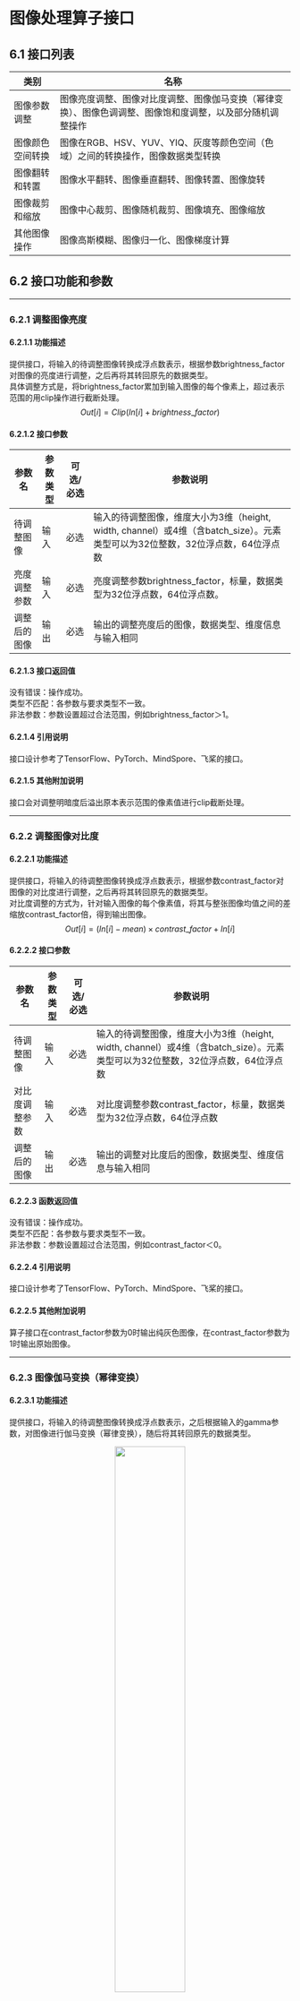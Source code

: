 # 图像处理算子接口
## 6.1 接口列表
| 类别             | 名称                                                                                                       |
| ---------------- | ---------------------------------------------------------------------------------------------------------- |
| 图像参数调整     | 图像亮度调整、图像对比度调整、图像伽马变换（幂律变换）、图像色调调整、图像饱和度调整，以及部分随机调整操作 |
| 图像颜色空间转换 | 图像在RGB、HSV、YUV、YIQ、灰度等颜色空间（色域）之间的转换操作，图像数据类型转换                           |
| 图像翻转和转置   | 图像水平翻转、图像垂直翻转、图像转置、图像旋转                                                             |
| 图像裁剪和缩放   | 图像中心裁剪、图像随机裁剪、图像填充、图像缩放                                                             |
| 其他图像操作     | 图像高斯模糊、图像归一化、图像梯度计算                                                                     |

## 6.2 接口功能和参数
-------------
### 6.2.1 调整图像亮度
#### 6.2.1.1 功能描述
提供接口，将输入的待调整图像转换成浮点数表示，根据参数brightness_factor对图像的亮度进行调整，之后再将其转回原先的数据类型。  
具体调整方式是，将brightness_factor累加到输入图像的每个像素上，超过表示范围的用clip操作进行截断处理。  
$$Out[i]=Clip(In[i]+brightness\_factor)$$

#### 6.2.1.2 接口参数
| 参数名       | 参数类型 | 可选/必选 | 参数说明                                                                                                                       |
| ------------ | -------- | --------- | ------------------------------------------------------------------------------------------------------------------------------ |
| 待调整图像   | 输入     | 必选      | 输入的待调整图像，维度大小为3维（height, width, channel）或4维（含batch_size）。元素类型可以为32位整数，32位浮点数，64位浮点数 |
| 亮度调整参数 | 输入     | 必选      | 亮度调整参数brightness_factor，标量，数据类型为32位浮点数，64位浮点数。                                                        |
| 调整后的图像 | 输出     | 必选      | 输出的调整亮度后的图像，数据类型、维度信息与输入相同                                                                           |


#### 6.2.1.3 接口返回值
没有错误：操作成功。  
类型不匹配：各参数与要求类型不一致。  
非法参数：参数设置超过合法范围，例如brightness_factor＞1。  
#### 6.2.1.4 引用说明
接口设计参考了TensorFlow、PyTorch、MindSpore、飞桨的接口。
#### 6.2.1.5 其他附加说明
接口会对调整明暗度后溢出原本表示范围的像素值进行clip截断处理。

--------------
### 6.2.2 调整图像对比度
#### 6.2.2.1 功能描述
提供接口，将输入的待调整图像转换成浮点数表示，根据参数contrast_factor对图像的对比度进行调整，之后再将其转回原先的数据类型。  
对比度调整的方式为，针对输入图像的每个像素值，将其与整张图像均值之间的差缩放contrast_factor倍，得到输出图像。
$$Out[i]=(In[i]-mean)×contrast\_factor+In[i]$$

#### 6.2.2.2 接口参数
| 参数名         | 参数类型 | 可选/必选 | 参数说明                                                                                                                       |
| -------------- | -------- | --------- | ------------------------------------------------------------------------------------------------------------------------------ |
| 待调整图像     | 输入     | 必选      | 输入的待调整图像，维度大小为3维（height, width, channel）或4维（含batch_size）。元素类型可以为32位整数，32位浮点数，64位浮点数 |
| 对比度调整参数 | 输入     | 必选      | 对比度调整参数contrast_factor，标量，数据类型为32位浮点数，64位浮点数                                                          |
| 调整后的图像   | 输出     | 必选      | 输出的调整对比度后的图像，数据类型、维度信息与输入相同                                                                         |

#### 6.2.2.3 函数返回值
没有错误：操作成功。  
类型不匹配：各参数与要求类型不一致。  
非法参数：参数设置超过合法范围，例如contrast_factor＜0。
#### 6.2.2.4 引用说明
接口设计参考了TensorFlow、PyTorch、MindSpore、飞桨的接口。
#### 6.2.2.5 其他附加说明
算子接口在contrast_factor参数为0时输出纯灰色图像，在contrast_factor参数为1时输出原始图像。

---------------
### 6.2.3 图像伽马变换（幂律变换）
#### 6.2.3.1 功能描述
提供接口，将输入的待调整图像转换成浮点数表示，之后根据输入的gamma参数，对图像进行伽马变换（幂律变换），随后将其转回原先的数据类型。

<p style="text-align: center;">  
<img src="./adjust_gamma.jpg" width="50%">

输入图像的各通道所做的变换如下公式所述：
$$Out[i]=gain×In[i]^{gamma}$$

#### 6.2.2.3 接口参数
| 参数名           | 参数类型 | 可选/必选 | 参数说明                                                                                                                       |
| ---------------- | -------- | --------- | ------------------------------------------------------------------------------------------------------------------------------ |
| 待调整图像       | 输入     | 必选      | 输入的待变换图像，维度大小为3维（height, width, channel）或4维（含batch_size）。元素类型可以为32位整数，32位浮点数，64位浮点数 |
| 伽马变换指数参数 | 输入     | 必选      | 伽马变换（幂律变换）参数gamma，标量，数据类型为32位浮点数，64位浮点数                                                          |
| 伽马变换乘子参数 | 输入     | 必选      | 伽马变换（幂律变换）参数gain，标量，数据类型为32位浮点数，64位浮点数                                                           |
| 调整后的图像     | 输出     | 必选      | 输出的伽马变换（幂律变换）后的图像，数据类型、维度信息与输入相同                                                               |


#### 6.2.3.3 函数返回值
没有错误：操作成功。  
类型不匹配：各参数与要求类型不一致。  
非法参数：参数设置超过合法范围，例如gamma＜0。

#### 6.2.3.4 引用说明
接口设计参考了TensorFlow、PyTorch、MindSpore、飞桨的接口。

----------
### 6.2.4 调整图像色调
#### 6.2.4.1 功能描述
提供接口，将输入的待调整图像转换成HSV表示，根据参数hue_factor对图像的色调通道（hue channel）进行调整，之后再将其转回原先的图像表示类型。
<p style="text-align: center;">  
<img src="./adjust_hue.jpg" width="50%">

如图所示，在图像的HSV空间对H分量进行旋转操作，即可实现图像色调的转换，hue_factor用于表示旋转的方向和度数。
#### 6.2.4.2 接口参数
| 参数名       | 参数类型 | 可选/必选 | 参数说明                                                                                                                       |
| ------------ | -------- | --------- | ------------------------------------------------------------------------------------------------------------------------------ |
| 待调整图像   | 输入     | 必选      | 输入的待调整图像，维度大小为3维（height, width, channel）或4维（含batch_size）。元素类型可以为32位整数，32位浮点数，64位浮点数 |
| 色调调整参数 | 输入     | 必选      | 色调调整参数hue_factor，标量，数据类型为32位浮点数，64位浮点数                                                                 |
| 调整后的图像 | 输出     | 必选      | 输出的调整色调后的图像，数据类型、维度信息与输入相同                                                                           |


#### 6.2.4.3 函数返回值
没有错误：操作成功。  
类型不匹配：各参数与要求类型不一致。  
非法参数：参数设置超过合法范围。

#### 6.2.4.4 引用说明
接口设计参考了TensorFlow、PyTorch、MindSpore、飞桨的接口。

#### 6.2.4.5 其他附加说明
算子接口在hue_factor参数为0时会输出原始图像。

--------------
### 6.2.5 调整图像饱和度
#### 6.2.5.1 功能描述
提供接口，将输入的待调整图像转换成HSV表示，根据参数saturation_factor对图像的饱和度通道（saturation channel）进行调整，之后再将其转回原先的图像表示类型。  
调整方式为，对输入图像的每一个像素，与saturation_factor参数进行相乘，超出表示范围的用clip截断处理。
$$Out[i]=Clip(In[i]×saturation\_factor)$$

#### 6.2.5.2 接口参数
| 参数名         | 参数类型 | 可选/必选 | 参数说明                                                                                                                       |
| -------------- | -------- | --------- | ------------------------------------------------------------------------------------------------------------------------------ |
| 待调整图像     | 输入     | 必选      | 输入的待调整图像，维度大小为3维（height, width, channel）或4维（含batch_size）。元素类型可以为32位整数，32位浮点数，64位浮点数 |
| 饱和度调整参数 | 输入     | 必选      | 饱和度调整参数saturation_factor，标量，数据类型为32位浮点数，64位浮点数                                                        |
| 调整后的图像   | 输出     | 必选      | 输出的调整饱和度后的图像，数据类型、维度信息与输入相同                                                                         |

#### 6.2.5.3 函数返回值
没有错误：操作成功。  
类型不匹配：各参数与要求类型不一致。  
非法参数：参数设置超过合法范围，例如saturation_factor＜0。

#### 6.2.5.4 引用说明
接口设计参考了TensorFlow、PyTorch、MindSpore、飞桨的接口。

#### 6.2.5.5 其他附加说明
算子接口在saturation_factor参数为0时会输出黑白图像，在saturation_factor参数为1时会输出原始图像，经过饱和度调整后如果超出了原有图像类型的表示范围，会对超过范围的像素进行clip截断操作。

--------------
### 6.2.6 随机调整图像亮度
#### 6.2.6.1 功能描述
提供接口，将输入的待调整图像转换成浮点数表示，在参数lower和upper给定的范围内随机选取参数brightness_factor对图像的亮度进行调整，之后再将其转回原先的数据类型。  
对于批量输入图像，每张图像的随机调整操作与其余图像的亮度调整互不影响。  
具体调整方式是，将选定的参数brightness_factor累加到输入图像的每个像素上，超过表示范围的用clip操作进行处理。
$$Out[i]=Clip(In[i]+brightness\_factor)$$
$$lower≤brightness\_factor≤upper$$

#### 6.2.6.2 接口参数
| 参数名       | 参数类型 | 可选/必选 | 参数说明                                                                                                                       |
| ------------ | -------- | --------- | ------------------------------------------------------------------------------------------------------------------------------ |
| 待调整图像   | 输入     | 必选      | 输入的待调整图像，维度大小为3维（height, width, channel）或4维（含batch_size）。元素类型可以为32位整数，32位浮点数，64位浮点数 |
| 参数下限     | 输入     | 可选      | 亮度调整参数brightness_factor的最小值，标量，数据类型为32位浮点数，64位浮点数，默认值为-1.0                                    |
| 参数上限     | 输入     | 可选      | 亮度调整参数brightness_factor的最大值，标量，数据类型为32位浮点数，64位浮点数，默认值为1.0                                     |
| 随机种子     | 输入     | 可选      | 数据类型为32位整数，用于生成随机种子                                                                                           |
| 调整后的图像 | 输出     | 必选      | 输出的调整亮度后的图像，数据类型、维度信息与输入相同                                                                           |

#### 6.2.6.3 函数返回值
没有错误：操作成功。  
类型不匹配：各参数与要求类型不一致。  
非法参数：参数设置超过合法范围，例如upper＞1或lower＞1。

#### 6.2.6.4 引用说明
接口设计参考了TensorFlow、PyTorch、MindSpore、飞桨的接口。

#### 6.2.6.5 其他附加说明
接口会对调整明暗度后溢出原本表示范围的像素值进行clip处理，此外参数下限和参数上限需要一同给定。

--------------
### 6.2.7 随机调整图像对比度
#### 6.2.7.1 功能描述
提供接口，将输入的待调整图像转换成浮点数表示，在参数lower和upper给定的范围内随机选取参数contrast_factor对图像的对比度进行调整，之后再将其转回原先的数据类型。  
对于批量输入图像，每张图像的随机调整操作与其余图像的对比度调整互不影响。  
对比度调整的方式为，针对输入图像的每个像素值，将其与整张图像均值之间的差缩放contrast_factor倍，得到输出图像。
$$Out[i]=(In[i]-mean)×contrast\_factor+In[i]$$
$$lower≤contrast_factor≤upper$$

#### 6.2.7.2 接口参数
| 参数名       | 参数类型 | 可选/必选 | 参数说明                                                                                                                       |
| ------------ | -------- | --------- | ------------------------------------------------------------------------------------------------------------------------------ |
| 待调整图像   | 输入     | 必选      | 输入的待调整图像，维度大小为3维（height, width, channel）或4维（含batch_size）。元素类型可以为32位整数，32位浮点数，64位浮点数 |
| 参数下限     | 输入     | 必选      | 对比度调整参数contrast_factor的最小值，标量，数据类型为32位浮点数，64位浮点数                                                  |
| 参数上限     | 输入     | 必选      | 对比度调整参数contrast_factor的最大值，标量，数据类型为32位浮点数，64位浮点数                                                  |
| 随机种子     | 输入     | 可选      | 数据类型为32位整数，用于生成随机种子                                                                                           |
| 调整后的图像 | 输出     | 必选      | 输出的调整对比度后的图像，数据类型、维度信息与输入相同                                                                         |

#### 6.2.7.3 函数返回值
没有错误：操作成功。  
类型不匹配：各参数与要求类型不一致。  
非法参数：参数设置超过合法范围，例如upper＞1或lower＞1。

#### 6.2.7.4 引用说明
接口设计参考了TensorFlow、PyTorch、MindSpore、飞桨的接口。

#### 6.2.7.5 其他附加说明
接口会对调整明暗度后溢出原本表示范围的像素值进行clip截断处理，upper和lower参数均应在0到1之间，且需保证lower＜upper。

--------------
### 6.2.8 随机调整图像色调
#### 6.2.8.1 功能描述
提供接口，将输入的待调整图像转换成HSV表示，之后在参数lower和upper给定的范围内随机选取参数hue_factor对图像的色调通道（hue channel）进行调整，之后再将其转回原先的图像表示类型。  
对于批量输入图像，每张图像的随机调整操作与其余图像的色调调整互不影响。
<p style="text-align: center;">  
<img src="./adjust_hue.jpg" width="50%">

如图所示，在图像的HSV空间对H分量进行旋转操作，即可实现图像色调的转换，hue_factor用于表示旋转的方向和角度。

#### 6.2.8.2 接口参数
| 参数名       | 参数类型 | 可选/必选 | 参数说明                                                                                                                       |
| ------------ | -------- | --------- | ------------------------------------------------------------------------------------------------------------------------------ |
| 待调整图像   | 输入     | 必选      | 输入的待调整图像，维度大小为3维（height, width, channel）或4维（含batch_size）。元素类型可以为32位整数，32位浮点数，64位浮点数 |
| 参数下限     | 输入     | 可选      | 色调调整参数hue_factor的最小值，标量，数据类型为32位浮点数，64位浮点数                                                         |
| 参数上限     | 输入     | 必选      | 色调调整参数hue_factor的最大值，标量，数据类型为32位浮点数，64位浮点数                                                         |
| 随机种子     | 输入     | 可选      | 数据类型为32位整数，用于生成随机种子                                                                                           |
| 调整后的图像 | 输出     | 必选      | 输出的调整色调后的图像，数据类型、维度信息与输入相同                                                                           |

#### 6.2.8.3 函数返回值
没有错误：操作成功。  
类型不匹配：各参数与要求类型不一致。  
非法参数：参数设置超过合法范围。

#### 6.2.8.4 引用说明
接口设计参考了TensorFlow、PyTorch、MindSpore、飞桨的接口。

#### 6.2.8.5 其他附加说明
算子接口在hue_factor参数为0时会输出原始图像，lower和upper参数的取值范围均为[-1,1]且需要满足lower＜upper。

--------------
### 6.2.9 随机调整图像饱和度
#### 6.2.9.1 功能描述
提供接口，将输入的待调整图像转换成HSV表示，之后在参数lower和upper给定的范围内随机选取参数saturation_factor对图像的饱和度通道（saturation channel）进行调整，之后再将其转回原先的图像表示类型。  
对于批量输入图像，每张图像的随机调整操作与其余图像的饱和度调整互不影响。  
调整方式为，对输入图像的每一个像素，与saturation_factor参数进行相乘，超出表示范围的用clip截断处理。
$$Out[i]=Clip(In[i]×saturation\_factor)$$
$$lower≤saturation\_factor≤upper$$


#### 6.2.9.2 接口参数
| 参数名       | 参数类型 | 可选/必选 | 参数说明                                                                                                                       |
| ------------ | -------- | --------- | ------------------------------------------------------------------------------------------------------------------------------ |
| 待调整图像   | 输入     | 必选      | 输入的待调整图像，维度大小为3维（height, width, channel）或4维（含batch_size）。元素类型可以为32位整数，32位浮点数，64位浮点数 |
| 参数下限     | 输入     | 必选      | 饱和度调整参数saturation_factor的最小值，标量，数据类型为32位浮点数，64位浮点数                                                |
| 参数上限     | 输入     | 必选      | 饱和度调整参数saturation_factor的最大值，标量，数据类型为32位浮点数，64位浮点数                                                |
| 随机种子     | 输入     | 必选      | 数据类型为32位整数，用于生成随机种子                                                                                           |
| 调整后的图像 | 输出     | 必选      | 输出的调整饱和度后的图像，数据类型、维度信息与输入相同                                                                         |

#### 6.2.9.3 函数返回值
没有错误：操作成功。  
类型不匹配：各参数与要求类型不一致。  
非法参数：参数设置超过合法范围。

#### 6.2.9.4 引用说明
接口设计参考了TensorFlow、PyTorch、MindSpore、飞桨的接口。

#### 6.2.9.5 其他附加说明
算子接口在saturation_factor参数为0时会输出黑白图像，在saturation_factor参数为1时会输出原始图像，经过饱和度调整后如果超出了原有图像类型的表示范围，会对超过范围的像素进行clip截断操作，要求参数lower＜upper且需二者均大于等于0。

--------------
### 6.2.10 RGB图像转灰度图像
#### 6.2.10.1 功能描述
提供接口，将图像由RGB图像转换为灰度图像。  
转换方式如下述公式，对输入图像的每个像素：
$$GrayScale[i]=R[i]×0.299+G[i]×0.587+B[i]×0.114$$

#### 6.2.10.2 接口参数
| 参数名       | 参数类型 | 可选/必选 | 参数说明                                                                                                                                                      |
| ------------ | -------- | --------- | ------------------------------------------------------------------------------------------------------------------------------------------------------------- |
| 待转换的图像 | 输入     | 必选      | 输入的待转换的RGB图像，维度大小为3维（height, width, channel）或4维（含batch_size），其中channel维度值必须为3。元素类型可以为32位整数，32位浮点数，64位浮点数 |
| 转换后的图像 | 输出     | 必选      | 输出的转换后的GrayScale灰度图像，数据类型、batch_size、宽高信息与输入相同，channel维度值为1                                                                   |

#### 6.2.10.3 函数返回值
没有错误：操作成功。  
类型不匹配：各参数与要求类型不一致。  
对象非法：表示输入张量对象不合法。

#### 6.2.10.4 引用说明
接口设计参考了TensorFlow、PyTorch、MindSpore、飞桨的接口。

--------------
### 6.2.11 灰度图像转RGB图像
#### 6.2.11.1 功能描述
提供接口，将图像由灰度图像转换为RGB图像。  
转换方式如下述公式，对输入图像的每个像素：

$$
\left \{
\begin{array}{c}
R[i]=GrayScale[i] \\ 
G[i]=GrayScale[i] \\ 
B[i]=GrayScale[i]
\end{array}
\right.
$$

#### 6.2.11.2 接口参数
| 参数名       | 参数类型 | 可选/必选 | 参数说明                                                                                                                                                                |
| ------------ | -------- | --------- | ----------------------------------------------------------------------------------------------------------------------------------------------------------------------- |
| 待转换的图像 | 输入     | 必选      | 输入的待转换的GrayScale灰度图像，维度大小为3维（height, width, channel）或4维（含batch_size），其中channel维度值必须为1。元素类型可以为32位整数，32位浮点数，64位浮点数 |
| 转换后的图像 | 输出     | 必选      | 输出的颜色空间转换后的RGB图像，数据类型、batch_size、宽高信息与输入相同，channel维度值为3                                                                               |

#### 6.2.11.3 函数返回值
没有错误：操作成功。  
类型不匹配：各参数与要求类型不一致。  
对象非法：表示输入张量对象不合法。

#### 6.2.11.4 引用说明
接口设计参考了TensorFlow、PyTorch、MindSpore、飞桨的接口。

--------------
### 6.2.12 RGB图像转HSV图像
#### 6.2.12.1 功能描述
提供接口，将图像从RGB颜色空间转换到HSV颜色空间。
转换方式如下述公式，对输入图像的每个像素：

$$
\left \{
\begin{array}{c}
R'=R/255 \\ 
G'=G/255 \\ 
B'=B/255 \\
Cmax=max(R',G',B') \\
Cmin=min(G',G',B') \\
∆=Cmax-Cmin
\end{array}
\right.
$$

$$
H=
\left \{
\begin{array}{c}
0°,∆=0\\
60°×(\frac{G'-B'}{∆}+0),Cmax=R'\\
60°×(\frac{B'-R'}{∆}+2),Cmax=G'\\
60°×(\frac{R'-G'}{∆}+4),Cmax=B'
\end{array}
\right.
$$

$$
S=
\left \{
\begin{array}{c}
0,Cmax=0\\
\frac{∆}{Cmax},Cmax≠0
\end{array}
\right.
$$

$$V=Cmax$$

#### 6.2.12.2 接口参数
| 参数名       | 参数类型 | 可选/必选 | 参数说明                                                                                                                                                      |
| ------------ | -------- | --------- | ------------------------------------------------------------------------------------------------------------------------------------------------------------- |
| 待转换的图像 | 输入     | 必选      | 输入的待转换的RGB图像，维度大小为3维（height, width, channel）或4维（含batch_size），其中channel维度值必须为3。元素类型可以为32位整数，32位浮点数，64位浮点数 |
| 转换后的图像 | 输出     | 必选      | 输出的颜色空间转换后的HSV图像，数据类型、维度信息与输入相同                                                                                                   |

#### 6.2.12.3 函数返回值
没有错误：操作成功。  
类型不匹配：各参数与要求类型不一致。  
对象非法：表示输入张量对象不合法。

#### 6.2.12.4 引用说明
接口设计参考了TensorFlow、PyTorch、MindSpore、飞桨的接口。

--------------
### 6.2.13 HSV图像转RGB图像
#### 6.2.13.1 功能描述
提供接口，将图像从HSV颜色空间转换到RGB颜色空间。  
转换方式如下述公式，对输入图像的每个像素：
$$C=V×S$$
$$X=C×(1-|(H/60°) mod2-1|)$$
$$m=V-C$$
$$
(R',G',B')=
\left \{
\begin{array}{c}
(C,X,0),   0°≤H<60°\\
(X,C,0),   60°≤H<120°\\
(0,C,X),   120°≤H<180°\\
(0,X,C),   180°≤H<240°\\
(X,0,C),   240°≤H<300°\\
(C,0,X),   300°≤H<360°
\end{array}
\right.
$$
$$(R,G,B)=((R'+m)×255,(G'+m)×255,(B'+m)×255)$$

#### 6.2.13.2 接口参数
| 参数名       | 参数类型 | 可选/必选 | 参数说明                                                                                                                                                      |
| ------------ | -------- | --------- | ------------------------------------------------------------------------------------------------------------------------------------------------------------- |
| 待转换的图像 | 输入     | 必选      | 输入的待转换的HSV图像，维度大小为3维（height, width, channel）或4维（含batch_size），其中channel维度值必须为3。元素类型可以为32位整数，32位浮点数，64位浮点数 |
| 转换后的图像 | 输出     | 必选      | 输出的调整亮度后的RGB图像，数据类型、维度信息与输入相同                                                                                                       |

#### 6.2.13.3 函数返回值
没有错误：操作成功。  
类型不匹配：各参数与要求类型不一致。  
对象非法：表示输入张量对象不合法。

#### 6.2.13.4 引用说明
接口设计参考了TensorFlow、PyTorch、MindSpore、飞桨的接口。

--------------
### 6.2.14 RGB图像转YUV图像
#### 6.2.14.1 功能描述
提供接口，将图像从RGB颜色空间转换到YUV颜色空间。  
转换方式如下述公式，对输入图像的每个像素：
$$
\left \{
\begin{array}{c}
Y=0.30R+0.59G+0.11B\\
U=0.493(B-Y)\\
V=0.877(R-Y)
\end{array}
\right.
$$
#### 6.2.14.2 接口参数
| 参数名       | 参数类型 | 可选/必选 | 参数说明                                                                                                                                                      |
| ------------ | -------- | --------- | ------------------------------------------------------------------------------------------------------------------------------------------------------------- |
| 待转换的图像 | 输入     | 必选      | 输入的待转换的RGB图像，维度大小为3维（height, width, channel）或4维（含batch_size），其中channel维度值必须为3。元素类型可以为32位整数，32位浮点数，64位浮点数 |
| 转换后的图像 | 输出     | 必选      | 输出的颜色空间转换后的YUV图像，数据类型、维度信息与输入相同                                                                                                   |

#### 6.2.14.3 函数返回值
没有错误：操作成功。  
类型不匹配：各参数与要求类型不一致。  
对象非法：表示输入张量对象不合法。

#### 6.2.14.4 引用说明
接口设计参考了TensorFlow、PyTorch、MindSpore、飞桨的接口。

--------------
### 6.2.15 YUV图像转RGB图像
#### 6.2.15.1 功能描述
提供接口，将图像从YUV颜色空间转换到RGB颜色空间。  
转换方式如下述公式，对输入图像的每个像素：
$$
\left \{
\begin{array}{c}
R=Y+1.4075V\\
G=Y-0.3455U-0.7169V\\
B=Y+1.779U
\end{array}
\right.
$$
#### 6.2.15.2 接口参数
| 参数名       | 参数类型 | 可选/必选 | 参数说明                                                                                                                                                      |
| ------------ | -------- | --------- | ------------------------------------------------------------------------------------------------------------------------------------------------------------- |
| 待转换的图像 | 输入     | 必选      | 输入的待转换的YUV图像，维度大小为3维（height, width, channel）或4维（含batch_size），其中channel维度值必须为3。元素类型可以为32位整数，32位浮点数，64位浮点数 |
| 转换后的图像 | 输出     | 必选      | 输出的颜色空间转换后的RGB图像，数据类型、维度信息与输入相同                                                                                                   |

#### 6.2.15.3 函数返回值
没有错误：操作成功。  
类型不匹配：各参数与要求类型不一致。  
对象非法：表示输入张量对象不合法。

#### 6.2.15.4 引用说明
接口设计参考了TensorFlow、PyTorch、MindSpore、飞桨的接口。

--------------
### 6.2.16 RGB图像转YIQ图像
#### 6.2.16.1 功能描述
提供接口，将图像从RGB颜色空间转换到YIQ颜色空间。  
YIQ是NTSC（National Television Standards Committee）电视系统的标准。Y是提供黑白电视和彩色电视的亮度信号（Luminance），即亮度（Brightness），I代表In-phase，色彩从橙色到青色，Q代表Quadrature-phase，色彩从紫色到黄绿色。  
转换方式如下述公式，对输入图像的每个像素：
$$\begin{bmatrix}
Y\\
I\\
Q\\
\end{bmatrix}
=
\begin{bmatrix}
0.299&0.587&0.114\\
-0.299&-0.587&0.886\\
0.701&-0.687&-0.114\\
\end{bmatrix}
\begin{bmatrix}
R\\
G\\
B\\
\end{bmatrix}
$$

#### 6.2.16.2 接口参数
| 参数名       | 参数类型 | 可选/必选 | 参数说明                                                                                                                                                      |
| ------------ | -------- | --------- | ------------------------------------------------------------------------------------------------------------------------------------------------------------- |
| 待转换的图像 | 输入     | 必选      | 输入的待转换的RGB图像，维度大小为3维（height, width, channel）或4维（含batch_size），其中channel维度值必须为3。元素类型可以为32位整数，32位浮点数，64位浮点数 |
| 转换后的图像 | 输出     | 必选      | 输出的颜色空间转换后的YIQ图像，数据类型、维度信息与输入相同                                                                                                   |

#### 6.2.16.3 函数返回值
没有错误：操作成功。  
类型不匹配：各参数与要求类型不一致。  
对象非法：表示输入张量对象不合法。

#### 6.2.16.4 引用说明
接口设计参考了TensorFlow、PyTorch、MindSpore、飞桨的接口。

--------------
### 6.2.17 YIQ图像转RGB图像
#### 6.2.17.1 功能描述
提供接6.2.17.1口，将图像从YIQ颜色空间转换到RGB颜色空间。  
YIQ是NTSC（National Television Standards Committee）电视系统的标准。Y是提供黑白电视和彩色电视的亮度信号（Luminance），即亮度（Brightness），I代表In-phase，色彩从橙色到青色，Q代表Quadrature-phase，色彩从紫色到黄绿色。  
转换方式如下述公式，对输入图像的每个像素：
$$\begin{bmatrix}
R\\
G\\
B\\
\end{bmatrix}
=
\begin{bmatrix}
1&0.956&0.620\\
1&-0.272&-0.647\\
1&-1.108&1.705\\
\end{bmatrix}
\begin{bmatrix}
Y\\
I\\
Q\\
\end{bmatrix}
$$
#### 6.2.17.2 接口参数
| 参数名       | 参数类型 | 可选/必选 | 参数说明                                                                                                                                                      |
| ------------ | -------- | --------- | ------------------------------------------------------------------------------------------------------------------------------------------------------------- |
| 待转换的图像 | 输入     | 必选      | 输入的待转换的YIQ图像，维度大小为3维（height, width, channel）或4维（含batch_size），其中channel维度值必须为3。元素类型可以为32位整数，32位浮点数，64位浮点数 |
| 转换后的图像 | 输出     | 必选      | 输出的颜色空间转换后的RGB图像，数据类型、维度信息与输入相同                                                                                                   |

#### 6.2.17.3 函数返回值
没有错误：操作成功。  
类型不匹配：各参数与要求类型不一致。  
对象非法：表示输入张量对象不合法。

#### 6.2.17.4 引用说明
接口设计参考了TensorFlow、PyTorch、MindSpore、飞桨的接口。

--------------
### 6.2.18 图像数据类型转换
#### 6.2.18.1 功能描述
提供接口，根据传入参数信息对输入图像进行数据类型转换。

#### 6.2.18.2 接口参数
| 参数名       | 参数类型 | 可选/必选 | 参数说明                                                                                                                         |
| ------------ | -------- | --------- | -------------------------------------------------------------------------------------------------------------------------------- |
| 待转换的图像 | 输入     | 必选      | 输入的待转换的图像，维度大小为3维（height, width, channel）或4维（含batch_size）。元素类型可以为32位整数，32位浮点数，64位浮点数 |
| 转换数据类型 | 输入     | 必选      | 字符串类型，用于表示输出图像的数据类型                                                                                           |
| 转换后的图像 | 输出     | 必选      | 输出的数据类型转换后的图像，维度信息与输入相同，数据类型符合参数要求                                                             |

#### 6.2.18.3 函数返回值
没有错误：操作成功。  
类型不匹配：各参数与要求类型不一致。

#### 6.2.18.4 引用说明
接口设计参考了TensorFlow、PyTorch、MindSpore、飞桨的接口。

--------------
### 6.2.19 图像水平翻转
#### 6.2.19.1 功能描述
提供接口，将图像沿水平方向进行左右翻转。其中width为输入图像的宽度。
$$Out[x,y]=In[x,width-y]$$

#### 6.2.19.2 接口参数
| 参数名       | 参数类型 | 可选/必选 | 参数说明                                                                                                                       |
| ------------ | -------- | --------- | ------------------------------------------------------------------------------------------------------------------------------ |
| 待翻转的图像 | 输入     | 必选      | 输入的待翻转图像，维度大小为3维（height, width, channel）或4维（含batch_size），元素类型可以为32位整数，32位浮点数，64位浮点数 |
| 翻转后的图像 | 输出     | 必选      | 输出翻转后的图像，数据类型和维度信息与输入相同                                                                                 |

#### 6.2.19.3 函数返回值
没有错误：操作成功。  
类型不匹配：各参数与要求类型不一致。

#### 6.2.19.4 引用说明
接口设计参考了TensorFlow、PyTorch、MindSpore、飞桨的接口。

--------------
### 6.2.20 图像垂直翻转
#### 6.2.20.1 功能描述
提供接口，将图像沿垂直方向进行上下翻转。其中height为输入图像的高度。
$$Out[x,y]=In[height-x,y]$$

#### 6.2.20.2 接口参数
| 参数名       | 参数类型 | 可选/必选 | 参数说明                                                                                                                       |
| ------------ | -------- | --------- | ------------------------------------------------------------------------------------------------------------------------------ |
| 待翻转的图像 | 输入     | 必选      | 输入的待翻转图像，维度大小为3维（height, width, channel）或4维（含batch_size），元素类型可以为32位整数，32位浮点数，64位浮点数 |
| 翻转后的图像 | 输出     | 必选      | 输出翻转后的图像，数据类型和维度信息与输入相同                                                                                 |

#### 6.2.20.3 函数返回值
没有错误：操作成功。  
类型不匹配：各参数与要求类型不一致。

#### 6.2.20.4 引用说明
接口设计参考了TensorFlow、PyTorch、MindSpore、飞桨的接口。

--------------
### 6.2.21 图像随机水平翻转
#### 6.2.21.1 功能描述
提供接口，以一定的概率沿着水平方向翻转图像的内容，否则按原样输出原图像，针对批量图像输入时，每张图像独立于其他图像随机翻转。  
进行翻转时的处理如下，其中width为图像宽度：

#### 6.2.21.2 接口参数
| 参数名       | 参数类型 | 可选/必选 | 参数说明                                                                                                                       |
| ------------ | -------- | --------- | ------------------------------------------------------------------------------------------------------------------------------ |
| 待翻转的图像 | 输入     | 必选      | 输入的待翻转图像，维度大小为3维（height, width, channel）或4维（含batch_size），元素类型可以为32位整数，32位浮点数，64位浮点数 |
| 翻转概率     | 输入     | 可选      | 数据类型为32位浮点数，表示水平翻转的概率，默认值为0.5                                                                          |
| 随机种子     | 输入     | 可选      | 数据类型为32位整数，用于生成随机种子                                                                                           |
| 翻转后的图像 | 输出     | 必选      | 输出处理后的图像，数据类型和维度信息与输入相同                                                                                 |

#### 6.2.21.3 函数返回值
没有错误：操作成功。  
类型不匹配：各参数与要求类型不一致。  
非法参数：参数设置超过合法范围。

#### 6.2.21.4 引用说明
接口设计参考了TensorFlow、PyTorch、MindSpore、飞桨的接口。

--------------
### 6.2.22 图像随机垂直翻转
#### 6.2.22.1 功能描述
提供接口，以一定的概率沿着垂直方向翻转图像的内容，否则按原样输出原图像，针对批量图像输入时，每张图像独立于其他图像随机翻转。  
进行翻转时的处理如下，其中height为图像高度：
$$Out[x,y]=In[height-x,y]$$

#### 6.2.22.2 接口参数
| 参数名       | 参数类型 | 可选/必选 | 参数说明                                                                                                                       |
| ------------ | -------- | --------- | ------------------------------------------------------------------------------------------------------------------------------ |
| 待翻转的图像 | 输入     | 必选      | 输入的待翻转图像，维度大小为3维（height, width, channel）或4维（含batch_size），元素类型可以为32位整数，32位浮点数，64位浮点数 |
| 翻转概率     | 输入     | 可选      | 数据类型为32位浮点数，表示垂直翻转的概率，默认值为0.5                                                                          |
| 随机种子     | 输入     | 可选      | 数据类型为32位整数，用于生成随机种子                                                                                           |
| 翻转后的图像 | 输出     | 必选      | 输出处理后的图像，数据类型和维度信息与输入相同                                                                                 |

#### 6.2.22.3 函数返回值
没有错误：操作成功。  
类型不匹配：各参数与要求类型不一致。  
非法参数：参数设置超过合法范围。

#### 6.2.22.4 引用说明
接口设计参考了TensorFlow、PyTorch、MindSpore、飞桨的接口。

--------------
### 6.2.23 图像转置
#### 6.2.23.1 功能描述
提供接口，将图像的H，W两个维度进行转置。处理方式如下：
$$Out[n,x,y,c]=In[n,y,x,c]$$

#### 6.2.23.2 接口参数
| 参数名       | 参数类型 | 可选/必选 | 参数说明                                                                                                                       |
| ------------ | -------- | --------- | ------------------------------------------------------------------------------------------------------------------------------ |
| 待转置的图像 | 输入     | 必选      | 输入的待翻转图像，维度大小为3维（height, width, channel）或4维（含batch_size），元素类型可以为32位整数，32位浮点数，64位浮点数 |
| 转置后的图像 | 输出     | 必选      | 输出处理后的图像，维度大小为3维（width，height，channel）或4维（含batch_size），元素类型与输入图像相同                         |

#### 6.2.23.3 函数返回值
没有错误：操作成功。  
类型不匹配：各参数与要求类型不一致。

#### 6.2.23.4 引用说明
接口设计参考了TensorFlow、PyTorch、MindSpore、飞桨的接口。

--------------
### 6.2.24 图像逆时针旋转90°
#### 6.2.24.1 功能描述
提供接口，将图像逆时针旋转90°若干次。操作方式如下：
<p style="text-align: center;">  
<img src="./rot90.jpg" width="50%">

#### 6.2.24.2 接口参数
| 参数名       | 参数类型 | 可选/必选 | 参数说明                                                                                                                       |
| ------------ | -------- | --------- | ------------------------------------------------------------------------------------------------------------------------------ |
| 待旋转的图像 | 输入     | 必选      | 输入的待翻转图像，维度大小为3维（height, width, channel）或4维（含batch_size），元素类型可以为32位整数，32位浮点数，64位浮点数 |
| 旋转次数     | 输入     | 可选      | 32位整数，用于表示逆时针旋转90°的次数，默认为1                                                                                 |
| 旋转后的图像 | 输出     | 必选      | 输出处理后的图像，维度大小为3维或4维（含batch_size），元素类型与输入图像相同                                                   |

#### 6.2.24.3 函数返回值
没有错误：操作成功。  
类型不匹配：各参数与要求类型不一致。  
非法参数：参数设置超过合法范围。

#### 6.2.24.4 引用说明
接口设计参考了TensorFlow、PyTorch、MindSpore、飞桨的接口。

--------------
### 6.2.25 中心裁剪操作
#### 6.2.25.1 功能描述
依据给定的裁剪大小，从图像中心进行裁剪操作。
<p style="text-align: center;">  
<img src="./center_crop.jpg" width="50%">

#### 6.2.25.2 接口参数
| 参数名       | 参数类型 | 可选/必选 | 参数说明                                                                                                                       |
| ------------ | -------- | --------- | ------------------------------------------------------------------------------------------------------------------------------ |
| 待裁剪图像   | 输入     | 必选      | 输入的待裁剪图像，维度大小为3维（height, width, channel）或4维（含batch_size）。元素类型可以为32位整数，32位浮点数，64位浮点数 |
| 裁剪高度     | 输入     | 必选      | 用于确定裁剪的高度，元素类型为32位整数                                                                                         |
| 裁剪宽度     | 输入     | 必选      | 用于确定裁剪的宽度，元素类型为32位整数                                                                                         |
| 裁剪后的图像 | 输出     | 必选      | 输出裁剪后的图像，元素类型与输入相同                                                                                           |

#### 6.2.25.3 函数返回值
没有错误：操作成功。  
类型不匹配：各参数与要求类型不一致。  
非法参数：参数设置超过合法范围，例如target_height＜0。

#### 6.2.25.4 引用说明
接口设计参考了TensorFlow、PyTorch、MindSpore、飞桨的接口。

#### 6.2.25.5 其他附加说明
接口对target_height＞height或target_width＞width的情况提供支持，若待裁剪图像的某一维度小于目标维度的大小，则对原图像进行zero_padding后再进行裁剪。

--------------
### 6.2.26 随机裁剪操作
#### 6.2.26.1 功能描述
依据给定的裁剪大小，从图像的随机位置进行裁剪操作。
<p style="text-align: center;">  
<img src="./random_crop.jpg" width="50%">

其中width和height是图像原本的形状，target_width和target_weight为目标图像（裁剪后图像）的宽度和高度信息。
#### 6.2.26.2 接口参数
| 参数名       | 参数类型 | 可选/必选 | 参数说明                                                                                                                       |
| ------------ | -------- | --------- | ------------------------------------------------------------------------------------------------------------------------------ |
| 待裁剪图像   | 输入     | 必选      | 输入的待裁剪图像，维度大小为3维（height, width, channel）或4维（含batch_size）。元素类型可以为32位整数，32位浮点数，64位浮点数 |
| 裁剪高度     | 输入     | 必选      | 用于确定裁剪的高度，元素类型为32位整数                                                                                         |
| 裁剪宽度     | 输入     | 必选      | 用于确定裁剪的宽度，元素类型为32位整数                                                                                         |
| 裁剪后的图像 | 输出     | 必选      | 输出的裁剪后的图像，元素类型与输入相同，宽高信息为裁剪后的目标大小                                                             |

#### 6.2.26.3 函数返回值
没有错误：操作成功。  
类型不匹配：各参数与要求类型不一致。  
非法参数：参数设置超过合法范围，例如target_height＜0。

#### 6.2.26.4 引用说明
接口设计参考了TensorFlow、PyTorch、MindSpore的接口。

--------------
### 6.2.27 图像裁剪操作
#### 6.2.27.1 功能描述
依据给定的裁剪位置和大小，对输入图像进行裁剪。
<p style="text-align: center;">  
<img src="./crop_to_bounding_box.jpg" width="50%">

其中width和height是图像原本的形状，offset_width和offset_height为裁剪起始位置信息，target_width和target_height为目标图像（裁剪后图像）的宽度和高度信息。

#### 6.2.27.2 接口参数
| 参数名       | 参数类型 | 可选/必选 | 参数说明                                                                                                                       |
| ------------ | -------- | --------- | ------------------------------------------------------------------------------------------------------------------------------ |
| 待裁剪图像   | 输入     | 必选      | 输入的待裁剪图像，维度大小为3维（height, width, channel）或4维（含batch_size）。元素类型可以为32位整数，32位浮点数，64位浮点数 |
| 裁剪起始高度 | 输入     | 必选      | 用于确定裁剪起始高度，数据类型为32位整数，范围为[0, height)                                                                    |
| 裁剪起始宽度 | 输入     | 必选      | 用于确定裁剪起始宽度，数据类型为32位整数，范围为[0, width)                                                                     |
| 裁剪高度     | 输入     | 必选      | 用于确定裁剪目标高度，数据类型为32位整数，范围为(0, height]                                                                    |
| 裁剪宽度     | 输入     | 必选      | 用于确定裁剪目标宽度，数据类型为32位整数，范围为(0, width]                                                                     |
| 裁剪后的图像 | 输出     | 必选      | 输出裁剪后的图像，元素类型与输入相同，宽高信息满足裁剪后的目标大小，batch_size与channels信息与输入图像保持一致                 |

#### 6.2.27.3 函数返回值
没有错误：操作成功。  
类型不匹配：各参数与要求类型不一致。  
非法参数：参数设置超过合法范围。

#### 6.2.27.4 引用说明
接口设计参考了TensorFlow、PyTorch、MindSpore、飞桨的接口。

#### 6.2.27.5 其他附加说明
接口需要满足offset_width≥0，offset_height≥0，target_width＞0，target_height＞0，且需要满足offset_width+target_width≥width，offset_height+target_height≥height。

--------------
### 6.2.28 图像填充操作
#### 6.2.28.1 功能描述
依据给定的填充宽度信息，对输入图像进行0填充。
<p style="text-align: center;">  
<img src="./pad_to_bounding_box.jpg" width="50%">

其中width和height是图像原本的形状，top，bottom，left和right分别为图像在上、下、左、右四个边界填充的宽度。

#### 6.2.28.2 接口参数
| 参数名         | 参数类型 | 可选/必选 | 参数说明                                                                                                                       |
| -------------- | -------- | --------- | ------------------------------------------------------------------------------------------------------------------------------ |
| 待填充图像     | 输入     | 必选      | 输入的待填充图像，维度大小为3维（height, width, channel）或4维（含batch_size）。元素类型可以为32位整数，32位浮点数，64位浮点数 |
| 上边界填充高度 | 输入     | 必选      | 用于确定上边界填充高度，数据类型为32位整数                                                                                     |
| 下边界填充高度 | 输入     | 必选      | 用于确定下边界填充高度，数据类型为32位整数                                                                                     |
| 左边界填充宽度 | 输入     | 必选      | 用于确定左边界填充宽度，数据类型为32位整数                                                                                     |
| 右边界填充宽度 | 输入     | 必选      | 用于确定右边界填充宽度，数据类型为32位整数                                                                                     |
| 填充后的图像   | 输出     | 必选      | 输出填充后的图像，元素类型与输入相同，宽高信息满足填充后的目标大小，batch_size与channels信息与输入图像保持一致                 |

#### 6.2.28.3 函数返回值
没有错误：操作成功。  
类型不匹配：各参数与要求类型不一致。  
非法参数：参数设置超过合法范围。

#### 6.2.28.4 引用说明
接口设计参考了TensorFlow、PyTorch、MindSpore、飞桨的接口。

--------------
### 6.2.29 图像填充裁剪操作
#### 6.2.29.1 功能描述
提供接口，通过中心裁剪和边缘填充，将输入图像大小调整为目标宽度和高度。在输入图像宽高小于目标宽高时，采用填充操作，反之采用中心裁剪操作。
<p style="text-align: center;">  
<img src="./resize_with_crop_or_pad.jpg" width="50%">

其中height和width是图像原本的形状，target_width和target_height为目标图像的宽高。

#### 6.2.29.2 接口参数
| 参数名       | 参数类型 | 可选/必选 | 参数说明                                                                                                                       |
| ------------ | -------- | --------- | ------------------------------------------------------------------------------------------------------------------------------ |
| 待调整图像   | 输入     | 必选      | 输入的待调整图像，维度大小为3维（height, width, channel）或4维（含batch_size）。元素类型可以为32位整数，32位浮点数，64位浮点数 |
| 目标图像高度 | 输入     | 必选      | 表示目标图像高度，数据类型为32位整数                                                                                           |
| 目标图像宽度 | 输入     | 必选      | 表示目标图像宽度，数据类型为32位整数                                                                                           |
| 调整后的图像 | 输出     | 必选      | 输出调整后的图像，元素类型与输入相同，宽高信息满足填充后的目标大小，batch_size与channels信息与输入图像保持一致                 |

#### 6.2.29.3 函数返回值
没有错误：操作成功。  
类型不匹配：各参数与要求类型不一致。  
非法参数：参数设置超过合法范围。

#### 6.2.29.4 引用说明
接口设计参考了TensorFlow、PyTorch、MindSpore、飞桨的接口。

--------------
### 6.2.30 图像缩放操作
#### 6.2.30.1 功能描述
依据给定的插值模式，将图像缩放到给定的目标大小。  
最近邻插值：目标图像通过缩放系数，计算缩放后的坐标在原图像中的位置(x,y)，计算离位置(x,y)最近的整数坐标点，并以此位置的颜色信息作为目标点的颜色。  
双线性插值：目标图像通过缩放系数，计算缩放后的坐标在原图像中的位置(x,y)，使用离位置(x,y)最近的4个点的像素$Q_{11},Q_{12},Q_{21},Q_{22}$进行插值得到输出，使用线性插值的方法，对(x,y)两个方向进行像素插值，过程如下：

$$f(R_1)≈\frac{x_2-x}{x_2-x_1}f(Q_{11})+\frac{x-x_1}{x_2-x_1}f(Q_{21}), R_1=(x, y_1)\\
f(R_2)≈\frac{x_2-x}{x_2-x_1}f(Q_{12})+\frac{x-x_1}{x_2-x_1}f(Q_{22}), R_1=(x, y_2)\\
f(R)≈\frac{y_2-y}{y_2-y_1}f(R_{1})+\frac{y-y_1}{y_2-y_1}f(R_{2}), R=(x, y)\\
$$

双三次插值：目标图像通过缩放系数，计算缩放后的坐标在原图像中的位置(x,y)，使用离位置(x,y)最近的16个点的像素进行插值得到输出，使用非线性插值的方法，对(x,y)两个方向进行像素插值。

#### 6.2.30.2 接口参数
| 参数名       | 参数类型 | 可选/必选 | 参数说明                                                                                                               |
| ------------ | -------- | --------- | ---------------------------------------------------------------------------------------------------------------------- |
| 输入图像     | 输入     | 必选      | 输入图像，维度大小为3维（height, width, channel）或4维（含batch_size）。元素类型可以为32位整数，32位浮点数，64位浮点数 |
| 目标图像高度 | 输入     | 必选      | 用于确定缩放后图像的高度，元素类型为32位整数                                                                           |
| 目标图像宽度 | 输入     | 必选      | 用于确定缩放后图像的宽度，元素类型为32位整数                                                                           |
| 插值模式     | 输入     | 可选      | 图像插值模式，默认模式为双线性插值                                                                                     |
| 输出图像     | 输出     | 必选      | 输出调整后的图像，元素类型与输入相同                                                                                   |

#### 6.2.30.3 函数返回值
没有错误：操作成功。  
类型不匹配：各参数与要求类型不一致。  
非法参数：参数设置超过合法范围，例如target_height＜0。

#### 6.2.30.4 引用说明
接口设计参考了TensorFlow、PyTorch、MindSpore的接口。

--------------
### 6.2.31 图像高斯模糊
#### 6.2.31.1 功能描述
高斯模糊是一种图像模糊滤波器（卷积核），用正态分布计算图像中每个像素的变换，在2维空间正态分布表示为：
$$G(u,v)=\frac{1}{2πσ^2}  e^{-(u^2+v^2)/(2σ^2)}$$

根据上述表达式计算出高斯卷积核的数值，随后将卷积核与输入图像做二维卷积处理，得到模糊处理后的输出图像。

#### 6.2.31.2 接口参数
| 参数名       | 参数类型 | 可选/必选 | 参数说明                                                                                                               |
| ------------ | -------- | --------- | ---------------------------------------------------------------------------------------------------------------------- |
| 输入图像     | 输入     | 必选      | 输入图像，维度大小为3维（height, width, channel）或4维（含batch_size）。元素类型可以为32位整数，32位浮点数，64位浮点数 |
| 高斯核大小   | 输入     | 必选      | 用于做模糊处理的高斯卷积核边长，元素类型为32位整数                                                                     |
| 高斯核标准差 | 输入     | 可选      | 所选高斯卷积核的标准差，数据类型为32位浮点数                                                                           |
| 输出图像     | 输出     | 必选      | 输出图像，维度信息和数据类型与输入图像保持一致                                                                         |

#### 6.2.31.3 函数返回值
没有错误：操作成功。  
类型不匹配：各参数与要求类型不一致。  
非法参数：参数设置超过合法范围。

#### 6.2.31.4 引用说明
接口设计参考了TensorFlow、PyTorch、MindSpore、飞桨的接口。

#### 6.2.31.5 其他附加说明
高斯卷积核大小kernel_size为大于零的奇数。

--------------
### 6.2.32 图像梯度计算
#### 6.2.32.1 功能描述
提供接口，计算输入图像每个channel在x，y两个方向的梯度G_x，G_y。计算方式如下：
$$G_x=f(x+1,y)-f(x,y)$$
$$G_y=f(x,y+1)-f(x,y)$$
#### 6.2.32.2 接口参数
| 参数名    | 参数类型 | 可选/必选 | 参数说明                                                                                                               |
| --------- | -------- | --------- | ---------------------------------------------------------------------------------------------------------------------- |
| 输入图像  | 输入     | 必选      | 输入图像，维度大小为3维（height, width, channel）或4维（含batch_size）。元素类型可以为32位整数，32位浮点数，64位浮点数 |
| x方向梯度 | 输出     | 必选      | 输出x方向的梯度，元素类型和维度信息与输入图像相同                                                                      |
| y方向梯度 | 输出     | 必选      | 输出y方向的梯度，元素类型和维度信息与输入图像相同                                                                      |

#### 6.2.32.3 函数返回值
没有错误：操作成功。  
类型不匹配：各参数与要求类型不一致。  
非法参数：参数设置超过合法范围。

#### 6.2.32.4 引用说明
接口设计参考了TensorFlow、PyTorch、MindSpore、飞桨的接口。

#### 6.2.32.5 其他附加说明
边界处理：图像x方向梯度的下边界、图像y方向梯度的右边界均为全0。

--------------
### 6.2.33 图像归一化
#### 6.2.33.1 功能描述
提供接口，根据制定的均值mean和方差std对图像的各通道进行标准化处理，处理方式如下。

$$Out[channel]=\frac{In[channel]-mean[channel]}{std[channel]}$$
#### 6.2.33.2 接口参数
| 参数名         | 参数类型 | 可选/必选 | 参数说明                                                                                                               |
| -------------- | -------- | --------- | ---------------------------------------------------------------------------------------------------------------------- |
| 输入图像       | 输入     | 必选      | 输入图像，维度大小为3维（height, width, channel）或4维（含batch_size）。元素类型可以为32位整数，32位浮点数，64位浮点数 |
| 均值           | 输入     | 必选      | 数组，归一化参数，表示每个channel的均值，数据类型为32位浮点数，64位浮点数                                              |
| 标准差         | 输入     | 必选      | 数组，归一化参数，表示每个channel的标准差，数据类型为32位浮点数，64位浮点数                                            |
| 归一化后的图像 | 输出     | 必选      | 输出归一化后的图像，元素类型与输入相同                                                                                 |

#### 6.2.33.3 函数返回值
没有错误：操作成功。  
类型不匹配：各参数与要求类型不一致。  
非法参数：参数设置超过合法范围，例如target_height＜0。

#### 6.2.33.4 引用说明
接口设计参考了TensorFlow、PyTorch、MindSpore、飞桨的接口。

--------------
